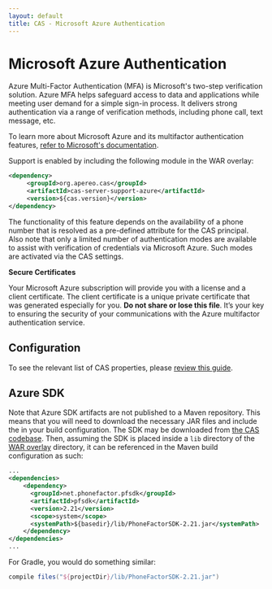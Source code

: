 ```yaml
---
layout: default
title: CAS - Microsoft Azure Authentication
---
```


# Microsoft Azure Authentication

Azure Multi-Factor Authentication (MFA) is Microsoft's two-step verification solution. Azure MFA helps safeguard access to data and applications while meeting user demand for a simple sign-in process. It delivers strong authentication via a range of verification methods, including phone call, text message, etc.

To learn more about Microsoft Azure and its multifactor authentication features, [refer to Microsoft's documentation](https://docs.microsoft.com/en-us/azure/multi-factor-authentication/multi-factor-authentication).

Support is enabled by including the following module in the WAR overlay:

```xml
<dependency>
     <groupId>org.apereo.cas</groupId>
     <artifactId>cas-server-support-azure</artifactId>
     <version>${cas.version}</version>
</dependency>
```

The functionality of this feature depends on the availability of a phone number that is resolved as a pre-defined
attribute for the CAS principal. Also note that only a limited number of authentication modes are available to assist with verification of credentials via Microsoft Azure. Such modes are activated via the CAS settings.

<div class="alert alert-warning"><strong>Secure Certificates</strong><p>Your Microsoft Azure subscription will provide you with a license and a client certificate. The client certificate is a unique private certificate that was generated especially for you. <strong>Do not share or lose this file</strong>. It’s your key to ensuring the security of your communications with the Azure multifactor authentication service.</p></div>

## Configuration

To see the relevant list of CAS properties, please [review this guide](Configuration-Properties.html#microsoft-azure).

## Azure SDK

Note that Azure SDK artifacts are not published to a Maven repository. This means that you will need to download the necessary JAR files and include the in your build configuration. The SDK may be downloaded from [the CAS codebase](https://github.com/apereo/cas/blob/master/support/cas-server-support-azure/lib/PhoneFactorSDK-2.21.jar). Then, assuming the SDK is placed inside a `lib` directory of the [WAR overlay](Maven-Overlay-Installation.html) directory, it can be referenced in the Maven build configuration as such:

```xml
...
<dependencies>
    <dependency>
      <groupId>net.phonefactor.pfsdk</groupId>
      <artifactId>pfsdk</artifactId>
      <version>2.21</version>
      <scope>system</scope>
      <systemPath>${basedir}/lib/PhoneFactorSDK-2.21.jar</systemPath>
    </dependency>
</dependencies>
...
```

For Gradle, you would do something similar:

```gradle
compile files("${projectDir}/lib/PhoneFactorSDK-2.21.jar")
```